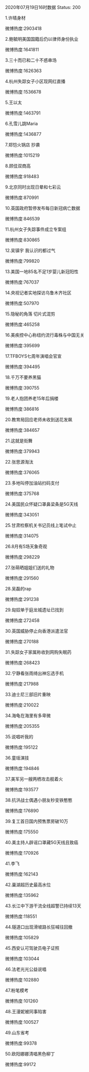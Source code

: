 2020年07月19日16时数据
Status: 200

1.许晴身材

微博热度:2903418

2.鲍毓明美国国籍后仍以律师身份执业

微博热度:1641811

3.三十而已和二十不惑串场

微博热度:1626363

4.杭州失踪女子小区现网红直播

微博热度:1536678

5.王以太

微博热度:1463791

6.孔雪儿跳Maria

微博热度:1436877

7.郑恺火锅店 抄袭

微博热度:1015219

8.顾佳双商高

微博热度:918483

9.北京同时出现日晕和七彩云

微博热度:870991

10.英国政府暂停发布每日新冠病亡数据

微博热度:846539

11.杭州女子失踪事件成立专案组

微博热度:830865

12.吴镇宇 我认识的都过气

微博热度:799820

13.美国一地85名不足1岁婴儿新冠阳性

微博热度:767037

14.央视记者实地探访乌鲁木齐社区

微博热度:507970

15.隐秘的角落 切片式混剪

微博热度:465258

16.美疾控中心称纽约流行毒株与中国无关

微博热度:395699

17.TFBOYS七周年演唱会官宣

微博热度:394495

18.千万不要养黑猫

微博热度:390755

19.老人抱团养老15年后捐楼

微博热度:386816

20.教育局回应老师未收到送花发飙

微博热度:384657

21.这就是街舞

微博热度:379943

22.张思源淘汰

微博热度:376065

23.多地叫停加油站扫码支付

微博热度:375768

24.美国民众怀疑口罩鼻梁条是5G天线

微博热度:343051

25.甘肃检察机关书记员线上笔试中止

微博热度:314075

26.8月有5场天象奇观

微博热度:298229

27.张萌晒姐姐们送的礼物

微博热度:291560

28.吴磊的rap

微博热度:291238

29.匈奴单于庭龙城遗址已找到

微博热度:272458

30.英国威胁停止向香港派遣法官

微博热度:270188

31.失踪女子家属称收到网购失眠药

微博热度:268423

32.宁静看张雨绮出神忘选手机

微博热度:217988

33.迪士尼三部旧片重映

微博热度:210022

34.海龟在海里有多卑微

微博热度:205355

35.说唱听我的

微博热度:195122

36.童瑶演技

微博热度:194846

37.美军另一艘两栖攻击舰着火

微博热度:193577

38.抗洪战士偶遇小朋友秒变铁憨憨

微博热度:176890

39.复工首日国内预售票房破10万

微博热度:175550

40.美主持人辟谣口罩藏5G天线且致癌

微博热度:170926

41.李飞

微博热度:162143

42.巢湖超历史最高水位

微博热度:135962

43.长江中下游干流全线超警已持续13天

微博热度:118551

44.隧道口出现滑坡路长狂喊往回撤

微博热度:105829

45.西安认可驾驶员电子证照

微博热度:103044

46.法老光光公益说唱

微博热度:102880

47.粉笔模考

微博热度:101260

48.王漫妮被同事陷害

微博热度:100527

49.山东省考

微博热度:99378

50.欧阳娜娜清唱黑色柳丁

微博热度:99172

